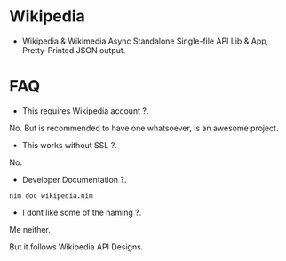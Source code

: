 # Wikipedia

- Wikipedia & Wikimedia Async Standalone Single-file API Lib & App, Pretty-Printed JSON output.


# FAQ

- This requires Wikipedia account ?.

No. But is recommended to have one whatsoever, is an awesome project.

- This works without SSL ?.

No.

- Developer Documentation ?.

`nim doc wikipedia.nim`

- I dont like some of the naming ?.

Me neither.

But it follows Wikipedia API Designs.
